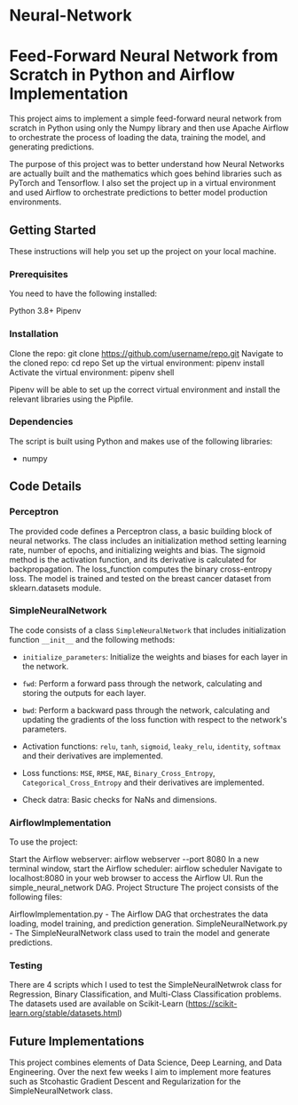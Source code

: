 # Neural-Network
# Feed-Forward Neural Network from Scratch in Python and Airflow Implementation

This project aims to implement a simple feed-forward neural network from scratch in Python using only the Numpy library and then use Apache Airflow to orchestrate the process of loading the data, training the model, and generating predictions. 

The purpose of this project was to better understand how Neural Networks are actually built and the mathematics which goes behind libraries such as PyTorch and Tensorflow. I also set the project up in a virtual environment and used Airflow to orchestrate predictions to better model production environments.

## Getting Started
These instructions will help you set up the project on your local machine.

### Prerequisites
You need to have the following installed:

Python 3.8+
Pipenv

### Installation
Clone the repo: git clone https://github.com/username/repo.git
Navigate to the cloned repo: cd repo
Set up the virtual environment: pipenv install
Activate the virtual environment: pipenv shell

Pipenv will be able to set up the correct virtual environment and install the relevant libraries using the Pipfile.

### Dependencies

The script is built using Python and makes use of the following libraries:
- numpy

## Code Details

### Perceptron

The provided code defines a Perceptron class, a basic building block of neural networks. The class includes an initialization method setting learning rate, number of epochs, and initializing weights and bias. The sigmoid method is the activation function, and its derivative is calculated for backpropagation. The loss_function computes the binary cross-entropy loss. The model is trained and tested on the breast cancer dataset from sklearn.datasets module. 

### SimpleNeuralNetwork

The code consists of a class `SimpleNeuralNetwork` that includes initialization function `__init__` and the following methods:

- `initialize_parameters`: Initialize the weights and biases for each layer in the network.

- `fwd`: Perform a forward pass through the network, calculating and storing the outputs for each layer.

- `bwd`: Perform a backward pass through the network, calculating and updating the gradients of the loss function with respect to the network's parameters.

- Activation functions: `relu`, `tanh`, `sigmoid`, `leaky_relu`, `identity`, `softmax` and their derivatives are implemented.

- Loss functions: `MSE`, `RMSE`, `MAE`, `Binary_Cross_Entropy`, `Categorical_Cross_Entropy` and their derivatives are implemented.

- Check datra: Basic checks for NaNs and dimensions.

### AirflowImplementation

To use the project:

Start the Airflow webserver: airflow webserver --port 8080
In a new terminal window, start the Airflow scheduler: airflow scheduler
Navigate to localhost:8080 in your web browser to access the Airflow UI.
Run the simple_neural_network DAG.
Project Structure
The project consists of the following files:

AirflowImplementation.py - The Airflow DAG that orchestrates the data loading, model training, and prediction generation.
SimpleNeuralNetwork.py - The SimpleNeuralNetwork class used to train the model and generate predictions.

### Testing

There are 4 scripts which I used to test the SimpleNeuralNetwrok class for Regression, Binary Classification, and Multi-Class Classification problems. The datasets used are available on Scikit-Learn (https://scikit-learn.org/stable/datasets.html)

## Future Implementations

This project combines elements of Data Science, Deep Learning, and Data Engineering. Over the next few weeks I aim to implement more features such as Stcohastic Gradient Descent and Regularization for the SimpleNeuralNetwork class.
